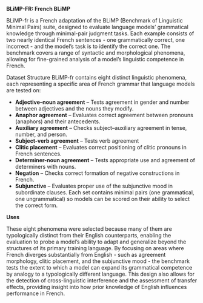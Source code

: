 **BLiMP-FR: French BLiMP**

BLiMP-fr is a French adaptation of the BLiMP (Benchmark of Linguistic Minimal Pairs) suite, designed to evaluate language models’ grammatical knowledge through minimal-pair judgment tasks. Each example consists of two nearly identical French sentences - one grammatically correct, one incorrect - and the model’s task is to identify the correct one. The benchmark covers a range of syntactic and morphological phenomena, allowing for fine-grained analysis of a model’s linguistic competence in French.

Dataset Structure BLiMP-fr contains eight distinct linguistic phenomena, each representing a specific area of French grammar that language models are tested on:

- **Adjective–noun agreement** – Tests agreement in gender and number between adjectives and the nouns they modify.
- **Anaphor agreement** – Evaluates correct agreement between pronouns (anaphors) and their antecedents.
- **Auxiliary agreement** – Checks subject–auxiliary agreement in tense, number, and person.
- **Subject-verb agreement** – Tests verb agreement 
- **Clitic placement** – Evaluates correct positioning of clitic pronouns in French sentences.
- **Determiner-noun agreement** – Tests appropriate use and agreement of determiners with nouns.
- **Negation** – Checks correct formation of negative constructions in French.
- **Subjunctive** – Evaluates proper use of the subjunctive mood in subordinate clauses.
Each set contains minimal pairs (one grammatical, one ungrammatical) so models can be scored on their ability to select the correct form.

**Uses**

These eight phenomena were selected because many of them are typologically distinct from their English counterparts, enabling the evaluation to probe a model’s ability to adapt and generalize beyond the structures of its primary training language. By focusing on areas where French diverges substantially from English - such as agreement morphology, clitic placement, and the subjunctive mood - the benchmark tests the extent to which a model can expand its grammatical competence by analogy to a typologically different language. This design also allows for the detection of cross-linguistic interference and the assessment of transfer effects, providing insight into how prior knowledge of English influences performance in French.

